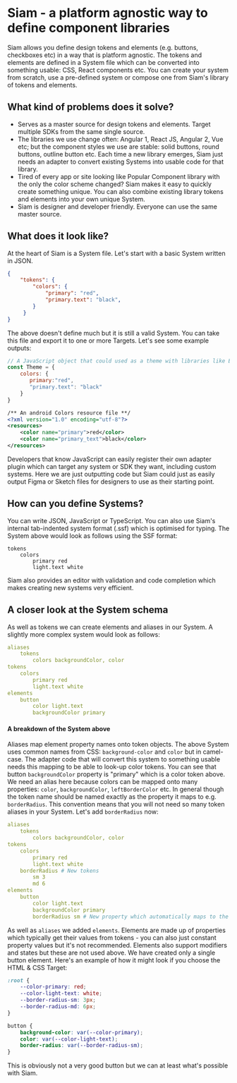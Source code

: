 # Siam - a platform agnostic way to define component libraries

Siam allows you define design tokens and elements (e.g. buttons, checkboxes etc) in a way that is platform agnostic. The tokens and elements are defined in a System file which can be converted into something usable: CSS, React components etc. You can create your system from scratch, use a pre-defined system or compose one from Siam's library of tokens and elements.

## What kind of problems does it solve?

- Serves as a master source for design tokens and elements. Target multiple SDKs from the same single source. 
- The libraries we use change often: Angular 1, React JS, Angular 2, Vue etc; but the component styles we use are stable: solid buttons, round buttons, outline button etc. Each time a new library emerges, Siam just needs an adapter to convert existing Systems into usable code for that library.
- Tired of every app or site looking like Popular Component library with the only the color scheme changed? Siam makes it easy to quickly create something unique. You can also combine existing library tokens and elements into your own unique System.
- Siam is designer and developer friendly. Everyone can use the same master source.

## What does it look like?

At the heart of Siam is a System file. Let's start with a basic System written in JSON. 

```JSON
{
    "tokens": {
        "colors": {
            "primary": "red",
            "primary.text": "black",
        }
     }
}
```

The above doesn't define much but it is still a valid System. You can take this file and export it to one or more Targets. Let's see some example outputs:

```JavaScript
// A JavaScript object that could used as a theme with libraries like Emotion or Styled Components
const Theme = {
    colors: {
       primary:"red",
       "primary.text": "black"
    }
}
``` 

```XML
/** An android Colors resource file **/
<?xml version="1.0" encoding="utf-8"?>
<resources>
    <color name="primary">red</color>
    <color name="primary_text">black</color>
</resources>
``` 

Developers that know JavaScript can easily register their own adapter plugin which can target any system or SDK they want, including custom systems. Here we are just outputting code but Siam could just as easily output Figma or Sketch files for designers to use as their starting point. 

## How can you define Systems?

You can write JSON, JavaScript or TypeScript. You can also use Siam's internal tab-indented system format (.ssf) which is optimised for typing. The System above would look as follows using the SSF format:

```
tokens
    colors
        primary red
        light.text white 
```

Siam also provides an editor with validation and code completion which makes creating new systems very efficient. 

## A closer look at the System schema

As well as tokens we can create elements and aliases in our System. A slightly more complex system would look as follows:

```YAML
aliases
    tokens
        colors backgroundColor, color 
tokens
    colors
        primary red
        light.text white 
elements
    button
        color light.text
        backgroundColor primary

```

#### A breakdown of the System above

Aliases map element property names onto token objects. The above System uses common names from CSS: `background-color` and `color` but in camel-case. The adapter code that will convert this system to something usable needs this mapping to be able to look-up color tokens. You can see that button `backgroundColor` property is "primary" which is a color token above. We need an alias here because colors can be mapped onto many properties: `color`, `backgroundColor`, `leftBorderColor` etc. In general though the token name should be named exactly as the property it maps to e.g. `borderRadius`. This convention means that you will not need so many token aliases in your System. Let's add `borderRadius` now: 

```YAML
aliases
    tokens
        colors backgroundColor, color 
tokens
    colors
        primary red
        light.text white
    borderRadius # New tokens
        sm 3
        md 6 
elements
    button
        color light.text
        backgroundColor primary
        borderRadius sm # New property which automatically maps to the new tokens above
```

As well as `aliases` we added `elements`. Elements are made up of properties which typically get their values from tokens - you can also just constant property values but it's not recommended. Elements also support modifiers and states but these are not used above. We have created only a single button element. Here's an example of how it might look if you choose the HTML & CSS Target:

```CSS
:root {
    --color-primary: red;
    --color-light-text: white;
    --border-radius-sm: 3px;
    --border-radius-md: 6px;
}

button {
    background-color: var(--color-primary);
    color: var(--color-light-text);
    border-radius: var(--border-radius-sm);
}
```

This is obviously not a very good button but we can at least what's possible with Siam.